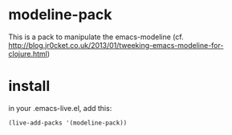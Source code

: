 modeline-pack
=============

This is a pack to manipulate the emacs-modeline (cf. http://blog.jr0cket.co.uk/2013/01/tweeking-emacs-modeline-for-clojure.html)

# install

in your .emacs-live.el, add this:

```el
(live-add-packs '(modeline-pack))
```
